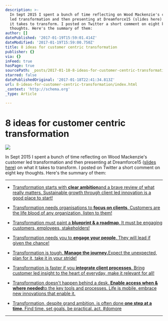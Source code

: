 ```yaml
---
description: >-
  In Sept 2015 I spent a bunch of time reflecting on Wood Mackenzie's customer
  led transformation and then presenting at Dreamforce15 (slides here) on what
  it takes to transform. I posted on Twitter a short comment on eight key
  thoughts. Here's the summary of them:
author: []
datePublished: '2017-01-19T15:59:01.414Z'
dateModified: '2017-01-19T15:59:00.750Z'
title: 8 ideas for customer centric transformation
publisher: {}
via: {}
inFeed: true
hasPage: true
sourcePath: _posts/2017-01-18-8-ideas-for-customer-centric-transformation.md
starred: false
datePublishedOriginal: '2017-01-18T22:41:34.813Z'
url: 8-ideas-for-customer-centric-transformation/index.html
_context: 'http://schema.org'
_type: Article

---
```

# 8 ideas for customer centric transformation
![](https://the-grid-user-content.s3-us-west-2.amazonaws.com/0e13cb7b-b7c2-4551-a311-d32598e1ab5a.png)

In Sept 2015 I spent a bunch of time reflecting on Wood Mackenzie's customer led transformation and then presenting at Dreamforce15 ([slides here][0]) on what it takes to transform. I posted on Twitter a short comment on eight key thoughts. Here's the summary of them:

---

* [Transformation starts with ][1]**[clear ambition][1]**[and a brave review of what really matters. Sustainable growth through client led innovation is a good place to start!][1]

* [Transformation needs organisations to ][2]**[focus on clients][2]**[. Customers are the life blood of any organization, listen to them!][2]

* [Transformation must paint a ][3]**[blueprint & a roadmap][3]**[. It must be engaging customers, employees, stakeholders!][3]

* [Transformation needs you to ][4]**[engage your people][4]**[. They will lead if given the chance!][4]

* [Transformation is tough. ][5]**[Manage the journey.][5]**[Expect the unexpected, plan for it, take it in your stride!][5]

* [Transformation is faster if you ][6]**[integrate client processes][6]**[. Bring customer led insight to the heart of everyday, make it relevant for all!][6]

* [Transformation doesn't happen behind a desk. ][7]**[Enable access when & where needed][7]**[to the key tools and processes. Life is mobile, embrace new innovations that enable it.][7]

* [Transformation, despite grand ambition, is often done ][8]**[one step at a time][8]**[. Find time. set goals. be practical. act. \#domore][8]

---



[0]: https://www.slideshare.net/secret/hxyLsokHHZCSgL
[1]: https://twitter.com/PracticalActs/status/643412677096800256
[2]: https://twitter.com/PracticalActs/status/643516123602911233
[3]: https://twitter.com/PracticalActs/status/643674408666710016
[4]: https://twitter.com/PracticalActs/status/643775031500255232
[5]: https://twitter.com/PracticalActs/status/643878498071801859
[6]: https://twitter.com/PracticalActs/status/643803547801387008
[7]: https://twitter.com/PracticalActs/status/644137469445820416
[8]: https://twitter.com/PracticalActs/status/644240849090531328